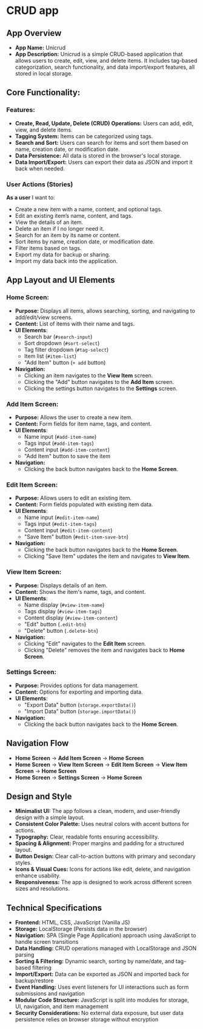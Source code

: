# CRUD app
## App Overview 
- **App Name:** Unicrud
- **App Description:** Unicrud is a simple CRUD-based application that allows users to create, edit, view, and delete items. It includes tag-based categorization, search functionality, and data import/export features, all stored in local storage.

## Core Functionality:

### Features:
- **Create, Read, Update, Delete (CRUD) Operations:** Users can add, edit, view, and delete items.
- **Tagging System:** Items can be categorized using tags.
- **Search and Sort:** Users can search for items and sort them based on name, creation date, or modification date.
- **Data Persistence:** All data is stored in the browser's local storage.
- **Data Import/Export:** Users can export their data as JSON and import it back when needed.

### User Actions (Stories)
**As a user** I want to:
- Create a new item with a name, content, and optional tags.
- Edit an existing item’s name, content, and tags.
- View the details of an item.
- Delete an item if I no longer need it.
- Search for an item by its name or content.
- Sort items by name, creation date, or modification date.
- Filter items based on tags.
- Export my data for backup or sharing.
- Import my data back into the application.

## App Layout and UI Elements

### **Home Screen:**  
- **Purpose:** Displays all items, allows searching, sorting, and navigating to add/edit/view screens.
- **Content:** List of items with their name and tags.
- **UI Elements**:
  - Search bar (`#search-input`)
  - Sort dropdown (`#sort-select`)
  - Tag filter dropdown (`#tag-select`)
  - Item list (`#item-list`)
  - "Add Item" button (`+ add` button)
- **Navigation:**  
  - Clicking an item navigates to the **View Item** screen.
  - Clicking the "Add" button navigates to the **Add Item** screen.
  - Clicking the settings button navigates to the **Settings** screen.

### **Add Item Screen:**  
- **Purpose:** Allows the user to create a new item.
- **Content:** Form fields for item name, tags, and content.
- **UI Elements**:
  - Name input (`#add-item-name`)
  - Tags input (`#add-item-tags`)
  - Content input (`#add-item-content`)
  - "Add Item" button to save the item
- **Navigation:**  
  - Clicking the back button navigates back to the **Home Screen**.

### **Edit Item Screen:**  
- **Purpose:** Allows users to edit an existing item.
- **Content:** Form fields populated with existing item data.
- **UI Elements**:
  - Name input (`#edit-item-name`)
  - Tags input (`#edit-item-tags`)
  - Content input (`#edit-item-content`)
  - "Save Item" button (`#edit-item-save-btn`)
- **Navigation:**  
  - Clicking the back button navigates back to the **Home Screen**.
  - Clicking "Save Item" updates the item and navigates to **View Item**.

### **View Item Screen:**  
- **Purpose:** Displays details of an item.
- **Content:** Shows the item's name, tags, and content.
- **UI Elements**:
  - Name display (`#view-item-name`)
  - Tags display (`#view-item-tags`)
  - Content display (`#view-item-content`)
  - "Edit" button (`.edit-btn`)
  - "Delete" button (`.delete-btn`)
- **Navigation:**  
  - Clicking "Edit" navigates to the **Edit Item** screen.
  - Clicking "Delete" removes the item and navigates back to **Home Screen**.

### **Settings Screen:**  
- **Purpose:** Provides options for data management.
- **Content:** Options for exporting and importing data.
- **UI Elements**:
  - "Export Data" button (`storage.exportData()`)
  - "Import Data" button (`storage.importData()`)
- **Navigation:**  
  - Clicking the back button navigates back to the **Home Screen**.

## Navigation Flow  
- **Home Screen** → **Add Item Screen** → **Home Screen**  
- **Home Screen** → **View Item Screen** → **Edit Item Screen** → **View Item Screen** → **Home Screen**  
- **Home Screen** → **Settings Screen** → **Home Screen**  

## Design and Style  
- **Minimalist UI:** The app follows a clean, modern, and user-friendly design with a simple layout.  
- **Consistent Color Palette:** Uses neutral colors with accent buttons for actions.  
- **Typography:** Clear, readable fonts ensuring accessibility.  
- **Spacing & Alignment:** Proper margins and padding for a structured layout.  
- **Button Design:** Clear call-to-action buttons with primary and secondary styles.  
- **Icons & Visual Cues:** Icons for actions like edit, delete, and navigation enhance usability.  
- **Responsiveness:** The app is designed to work across different screen sizes and resolutions.  

## Technical Specifications  
- **Frontend:** HTML, CSS, JavaScript (Vanilla JS)  
- **Storage:** LocalStorage (Persists data in the browser)  
- **Navigation:** SPA (Single Page Application) approach using JavaScript to handle screen transitions  
- **Data Handling:** CRUD operations managed with LocalStorage and JSON parsing  
- **Sorting & Filtering:** Dynamic search, sorting by name/date, and tag-based filtering  
- **Import/Export:** Data can be exported as JSON and imported back for backup/restore  
- **Event Handling:** Uses event listeners for UI interactions such as form submissions and navigation  
- **Modular Code Structure:** JavaScript is split into modules for storage, UI, navigation, and item management  
- **Security Considerations:** No external data exposure, but user data persistence relies on browser storage without encryption
